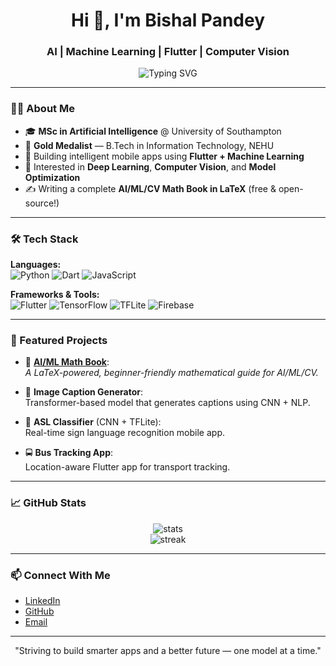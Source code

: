 <h1 align="center">Hi 👋, I'm Bishal Pandey</h1>
<h3 align="center">AI | Machine Learning | Flutter | Computer Vision</h3>

<p align="center">
  <img src="https://readme-typing-svg.demolab.com?font=Fira+Code&duration=3000&pause=1000&center=true&width=435&lines=MSc+AI+@+University+of+Southampton;Flutter+%2B+TFLite+App+Developer;Computer+Vision+%7C+Deep+Learning+Enthusiast;Open+Source+and+AI+Research+Lover" alt="Typing SVG" />
</p>

---

### 👨‍💻 About Me

- 🎓 **MSc in Artificial Intelligence** @ University of Southampton  
- 🏅 **Gold Medalist** — B.Tech in Information Technology, NEHU  
- 📱 Building intelligent mobile apps using **Flutter + Machine Learning**  
- 🧠 Interested in **Deep Learning**, **Computer Vision**, and **Model Optimization**  
- ✍️ Writing a complete **AI/ML/CV Math Book in LaTeX** (free & open-source!)

---

### 🛠️ Tech Stack

**Languages:**  
![Python](https://img.shields.io/badge/-Python-3776AB?style=flat&logo=python&logoColor=white)
![Dart](https://img.shields.io/badge/-Dart-0175C2?style=flat&logo=dart&logoColor=white)
![JavaScript](https://img.shields.io/badge/-JavaScript-F7DF1E?style=flat&logo=javascript&logoColor=black)

**Frameworks & Tools:**  
![Flutter](https://img.shields.io/badge/-Flutter-02569B?style=flat&logo=flutter&logoColor=white)
![TensorFlow](https://img.shields.io/badge/-TensorFlow-FF6F00?style=flat&logo=tensorflow&logoColor=white)
![TFLite](https://img.shields.io/badge/-TensorFlow%20Lite-4285F4?style=flat&logo=tensorflow&logoColor=white)
![Firebase](https://img.shields.io/badge/-Firebase-FFCA28?style=flat&logo=firebase&logoColor=black)

---

### 📌 Featured Projects

- 📘 [**AI/ML Math Book**](https://github.com/Prakashbishal/ai-math-book):  
  *A LaTeX-powered, beginner-friendly mathematical guide for AI/ML/CV.*

- 🤖 **Image Caption Generator**:  
  Transformer-based model that generates captions using CNN + NLP.

- 🧤 **ASL Classifier** (CNN + TFLite):  
  Real-time sign language recognition mobile app.

- 🚍 **Bus Tracking App**:  
  Location-aware Flutter app for transport tracking.

---

### 📈 GitHub Stats

<p align="center">
  <img src="https://github-readme-stats.vercel.app/api?username=Prakashbishal&show_icons=true&theme=tokyonight" alt="stats" />
  <br/>
  <img src="https://github-readme-streak-stats.herokuapp.com/?user=Prakashbishal&theme=tokyonight" alt="streak" />
</p>

---

### 📫 Connect With Me

- [LinkedIn](https://www.linkedin.com/in/bishalpandey/)
- [GitHub](https://github.com/Prakashbishal)
- [Email](mailto:pandeybishal921@gmail.com)

---

<p align="center">"Striving to build smarter apps and a better future — one model at a time."</p>
